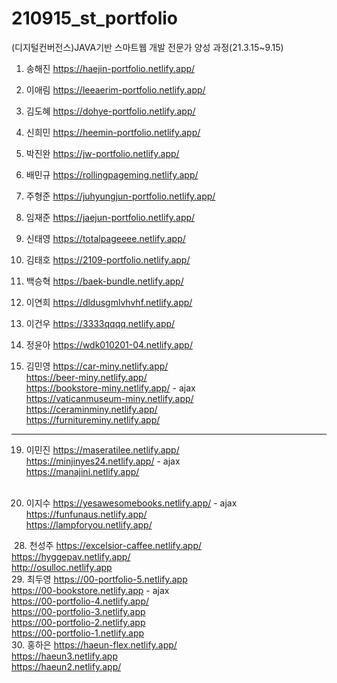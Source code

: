 # 210915_st_portfolio

(디지털컨버전스)JAVA기반 스마트웹 개발 전문가 양성 과정(21.3.15~9.15)​

1. 송해진 https://haejin-portfolio.netlify.app/

2. 이애림 https://leeaerim-portfolio.netlify.app/

3. 김도혜 https://dohye-portfolio.netlify.app/

4. 신희민 https://heemin-portfolio.netlify.app/

5. 박진완 https://jw-portfolio.netlify.app/

6. 배민규 https://rollingpageming.netlify.app/

7. 주형준 https://juhyungjun-portfolio.netlify.app/

8. 임재준 https://jaejun-portfolio.netlify.app/

9. 신태영 https://totalpageeee.netlify.app/

10. 김태호 https://2109-portfolio.netlify.app/

11. 백승혁 https://baek-bundle.netlify.app/

12. 이연희 https://dldusgmlvhvhf.netlify.app/

13. 이건우 https://3333qqqq.netlify.app/

14. 정윤아 https://wdk010201-04.netlify.app/

15. 김민영 
    https://car-miny.netlify.app/  
    https://beer-miny.netlify.app/  
    https://bookstore-miny.netlify.app/ - ajax  
    https://vaticanmuseum-miny.netlify.app/  
    https://ceraminminy.netlify.app/  
    https://furnitureminy.netlify.app/  

------------------------------------------------

19. 이민진
    https://maseratilee.netlify.app/  
    https://minjinyes24.netlify.app/ - ajax  
    https://manajini.netlify.app/  
​

22. 이지수
    https://yesawesomebooks.netlify.app/ - ajax  
    https://funfunaus.netlify.app/  
    https://lampforyou.netlify.app/  

​
28. 천성주
    https://excelsior-caffee.netlify.app/  
    https://hyggepav.netlify.app/  
    http://osulloc.netlify.app  
​
29. 최두영
    https://00-portfolio-5.netlify.app  
    https://00-bookstore.netlify.app - ajax  
    https://00-portfolio-4.netlify.app/  
    https://00-portfolio-3.netlify.app  
    https://00-portfolio-2.netlify.app  
    https://00-portfolio-1.netlify.app  
​
30. 홍하은
    https://haeun-flex.netlify.app/  
    https://haeun3.netlify.app  
    https://haeun2.netlify.app/  